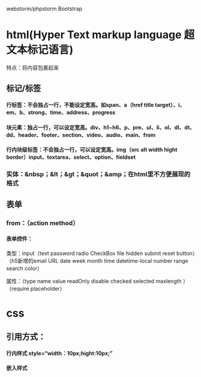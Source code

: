 webstorm/phpstorm 	Bootstrap

# html(Hyper Text markup language 超文本标记语言)

特点：将内容包裹起来

## 标记/标签

#### 行标签：不会独占一行，不能设定宽高。如span、a（href title target）、i、em、b、strong、time、address、progress

#### 块元素：独占一行，可以设定宽高。div、h1~h6、p、pre、ul、li、ol、dl、dt、dd、header、footer、section、video、audio、main、from

#### 行内块级标签：不会独占一行，可以设定宽高。img（src alt width hight border）input、textarea、select、option、fieldset

### 实体：&nbsp；&lt；&gt；&quot；&amp；在html里不方便展现的格式

## 表单

### from：（action  method）

#### 表单控件：

类型：input（text  password  radio  CheckBox  file   hidden submit  reset  button）（h5新增的email URL date  week  month  time  datetime-local   number   range   search  color）

属性：（type  name  value   readOnly   disable  checked  selected  maxlength  ）（require  placeholder）

# css

## 引用方式：

#### 行内样式   style=“width：10px;hight:10px;”

#### 嵌入样式   <style >one.{width:100px;}</stryle>

#### 外部样式   <link   rel='stylesheet'  herf=”“>

#### 引入样式  @import  url("demo.css");  @import "demo.css"

### 选择器：

##### 标签选择器   div     body    a

##### 类名选择器   .one

##### id选择器：   #one   只能控制单个元素

##### 后代选择器     ul li     .one  .two

##### 群组选择器      .one ,.two

##### 交叉选择器     ul .one   .one.two

##### UI伪类选择器     ：hover    ：active    ：visited    ：link

##### 子选择器   div>a    .one>.two

##### 同级选择器  div+p  div~p

:nth-child()   :first-child  :last-child  :nth-last-child()

:only-child

:nth-of-type()

:first-of-type()      :last-of-type()     :nth-last-of-type()

:only-of-type()

##### 属性选择器  

#####  [data]

##### [ data==aa]

[data^=aa]

[data$=aa]

[data*=aa]

##### :before  :after

##### :checked   被选中

##### :target  :root(选中当前文档的根元素)

## 属性

### 布局

##### width宽  hight 高   margin   padding    float浮动   position 定位   box-sizing   display转换    left  right  top   bottom   z-index     

### 样式

##### 背景：background   

##### 背景图片： background-image   

##### 背景颜色：background-color 

##### 背景是否平铺：background-repeat 

##### 设置固定的背景图像：background-attachment

##### 边框border  

##### 边框宽度border-width  

##### 边框样式border-style 

##### 边框颜色 border-color

##### border-origin



##### 用来决定图片原始起始位置：background-origin

##### 背景大小：background-size

##### 将背景图片做适当的裁剪：background-clip

##### 边框图片的各种效果border-image  

##### 设置圆角边框：border-radius  

##### 设置盒子阴影：box-shadow

##### 设置边框大小、样式、颜色：outline：1px  solid red；不占布局位置 边框  

##### 边框偏移：outline-offset

### 渐变

##### 创建一个表示两种或多种颜色线性渐变的图片：linear-gradient     

##### 可以实现线性重复渐变效果：repeating-linear-gradient       

##### 可以实现径向渐变：radial-gradient()     

##### 可以实现径向重复渐变效果：repeating-radial-gradient()

### 文字

##### 设置文字的字体：font-family   

##### 设置文字的大小：font-size  

##### 设置文字的颜色：color   

##### 设置文字的粗细：font-weight   

##### 设置文字的样式：font-style   

##### 表示属性规定添加到文本修饰：text-decoration  

#####  设置文本的居中效果：text-align  

##### 设置文本块中首行文本的缩进： text-indent  

##### 设置文本的垂直居中： line-height  

##### 设置或检索对象内文本字内换行行为：Word-break

##### 设置文本内字符之间最小、最大和最佳间隙：letter-spacing   vertical-align

### 动画

##### 动画：transition  

##### 指定过渡或动态模拟的css属性： transition-property   

##### 指定完成过渡所需的时间： transition-duration  

##### 指定过渡函数： transition-timing-function   

##### 设置延迟时间： transition-delay

##### @keyframe         animation

### 转换

##### 转换：transform   

##### 更换元素的位置：transform-origin     

##### 定义 3D 元素距视图的距离：perspective 

#####  指定嵌套元素是怎样在三维空间中呈现：transform-style      

##### 定义 3D 元素所基于的 X 轴和 Y 轴：perspective-origin

##### 定义2d转换：translate   

##### 使用x值进行转换：translateX    使用y值进行转换：translateY    使用z值进行转换：translateZ     定义3d转换： translate3d()

##### 定义2d旋转，在参数中规定角度rotate()        定义沿着 X 轴的 旋转：rotateX()    定义沿着 Y 轴的 旋转：rotateY ()   定义沿着 Z 轴的 旋转：rotateZ ()   定义 3D 旋转：rotate3d()

##### 定义2d缩放转换：scale()	     通过设置 X 轴的值来定义缩放转换：scaleX()       通过设置 Y 轴的值来定义缩放转换：scaleY ()         

##### 定义2d的倾斜转换：skew()        定义沿着 X 轴的 2D 倾斜转换： skewX()     定义沿着 Y 轴的 2D 倾斜转换： skewY ()  

##### 定义 2D 转换，使用六个值的矩阵：matrix()










